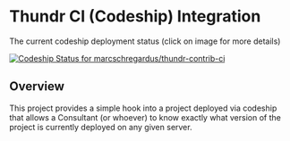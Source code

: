# Thundr CI (Codeship) Integration

The current codeship deployment status (click on image for more details)

[ ![Codeship Status for marcschregardus/thundr-contrib-ci](https://codeship.com/projects/ba4edb60-e4a3-0132-ac5f-324f5bb7e2d2/status?branch=master)](https://codeship.com/projects/81876)

## Overview

This project provides a simple hook into a project deployed via codeship that allows a Consultant (or whoever) to know
exactly what version of the project is currently deployed on any given server.